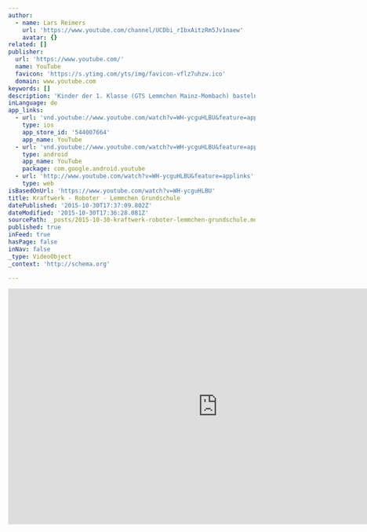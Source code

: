 ```yaml
---
author:
  - name: Lars Reimers
    url: 'https://www.youtube.com/channel/UCDbi_rIbxAitzRm5Jv1naew'
    avatar: {}
related: []
publisher:
  url: 'https://www.youtube.com/'
  name: YouTube
  favicon: 'https://s.ytimg.com/yts/img/favicon-vflz7uhzw.ico'
  domain: www.youtube.com
keywords: []
description: 'Kinder der 1. Klasse (GTS Lemmchen Mainz-Mombach) basteln, singen und spielen Roboter von Kraftwerk.'
inLanguage: de
app_links:
  - url: 'vnd.youtube://www.youtube.com/watch?v=WH-ycguHLBU&feature=applinks'
    type: ios
    app_store_id: '544007664'
    app_name: YouTube
  - url: 'vnd.youtube://www.youtube.com/watch?v=WH-ycguHLBU&feature=applinks'
    type: android
    app_name: YouTube
    package: com.google.android.youtube
  - url: 'http://www.youtube.com/watch?v=WH-ycguHLBU&feature=applinks'
    type: web
isBasedOnUrl: 'https://www.youtube.com/watch?v=WH-ycguHLBU'
title: Kraftwerk - Roboter - Lemmchen Grundschule
datePublished: '2015-10-30T17:37:09.802Z'
dateModified: '2015-10-30T17:36:28.081Z'
sourcePath: _posts/2015-10-30-kraftwerk-roboter-lemmchen-grundschule.md
published: true
inFeed: true
hasPage: false
inNav: false
_type: VideoObject
_context: 'http://schema.org'

---
```

<iframe src="https://cdn.embedly.com/widgets/media.html?src=https%3A%2F%2Fwww.youtube.com%2Fembed%2FWH-ycguHLBU%3Ffeature%3Doembed&amp;url=https%3A%2F%2Fwww.youtube.com%2Fwatch%3Fv%3DWH-ycguHLBU&amp;image=https%3A%2F%2Fi.ytimg.com%2Fvi%2FWH-ycguHLBU%2Fhqdefault.jpg&amp;key=b7d04c9b404c499eba89ee7072e1c4f7&amp;type=text%2Fhtml&amp;schema=youtube" width="854" height="480" scrolling="no" frameborder="0" allowfullscreen="allowfullscreen" style=""></iframe>